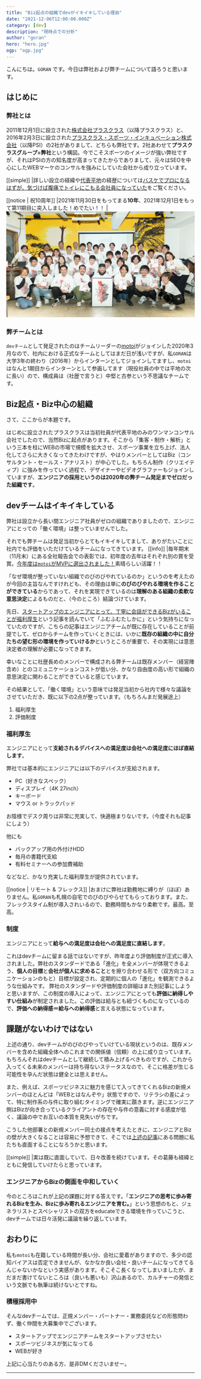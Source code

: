 ```yaml
---
title: "Biz起点の組織でdevがイキイキしている理由"
date: "2021-12-06T12:00:00.000Z"
category: [dev]
description: "現時点での分析"
author: "goran"
hero: "hero.jpg"
ogp: "ogp.jpg"
---
```


こんにちは。`GORAN` です。今日は弊社および弊チームについて語ろうと思います。

## はじめに

### 弊社とは
2011年12月1日に設立された[株式会社プラスクラス](https://plus-class.co.jp/)（以降プラスクラス）と、2016年2月3日に設立された[プラスクラス・スポーツ・インキュベーション株式会社](https://plusclass-sports-incubation.co.jp/)（以降PSI）の2社がありまして、どちらも弊社です。2社あわせて**プラスクラスグループ=弊社**という構図。今でこそスポーツのイメージが強い弊社ですが、それはPSIの方の知名度が高まってきたからでありまして、元々はSEOを中心にしたWEBマーケのコンサルを強みにしていた会社から成り立っています。

[[simple]]
|詳しい設立の経緯や[代表平地](https://twitter.com/halloffame81)の経歴については[バスケでプロになるはずが、気づけば腹痛でトイレにこもる会社員になっていた](https://note.com/halloffame81/n/nf3f2c5b7dfeb)をご覧ください。

[[notice | 祝10周年]]
|2021年11月30日をもってまる**10年**、2021年12月1日をもって第11期目に突入しました！めでたい！！
|![image](10th.jpg)


### 弊チームとは
`devチーム`として発足されたのはチームリーダーの[motoi](https://twitter.com/motoi_dev)がジョインした2020年3月なので、社内における正式なチームとしてはまだ日が浅いですが、私``GORAN``は大学3年の終わり（2016年）からインターンとしてジョインしてますし、`motoi`はなんと1期目からインターンとして参画してます（現役社員の中では平地の次に長い）ので、構成員は（社歴で言うと）中堅と古参という不思議なチームです。

## Biz起点・Biz中心の組織
さて、ここからが本題です。

はじめに設立されたプラスクラスは当初社員が代表平地のみのワンマンコンサル会社でしたので、当然Bizに起点があります。そこから「集客・制作・解析」という三本を柱にWEBの市場で規模を拡大させ、スポーツ事業を立ち上げ、法人化してさらに大きくなってきたわけですが、やはりメンバーとしてはBiz（コンサルタント・セールス・アナリスト）が中心でした。もちろん制作（クリエイティブ）に強みを作っていく過程で、デザイナーやビデオグラファーもジョインしていますが、**エンジニアの採用というのは2020年の弊チーム発足までゼロだった組織です**。

## devチームはイキイキしている
弊社は設立から長い間エンジニア社員がゼロの組織でありましたので、エンジニアにとっての「働く環境」は整っていませんでした。

それでも弊チームは発足当初からとてもイキイキしてまして、ありがたいことに社内でも評価をいただけているチームになってきています。
[[info]]
|毎年期末（11月末）にある全社報告会での表彰では、初年度の去年はそれぞれ別の賞を受賞。[今年度は`motoi`がMVPに選出されました！](https://twitter.com/halloffame81/status/1465883837875900417?s=20)素晴らしい活躍！！

「なぜ環境が整っていない組織でのびのびやれているのか」というのを考えたのが今回の主旨なんですけれども、その理由は単に**のびのびやれる環境を作ることができている**からであって、それを実現できているのは**理解のある組織の柔軟な意思決定**によるものだと、（今のところ）結論づけています。

先日、[スタートアップのエンジニアにとって、丁寧に会話ができるBizがいることが福利厚生](https://zenn.dev/leaner_tech/articles/20211020-as-a-startup-engineer)という記事を読んでいて「ふむふむたしかに」という気持ちになっていたのですが、こちらの記事はエンジニアチームが既に存在していることが前提でして、ゼロからチームを作っていくときには、いかに**既存の組織の中に自分たちの望む形の環境を作っていけるか**というところが重要で、その実現には意思決定者の理解が必要になってきます。

幸いなことに社歴長めのメンバーで構成される弊チームは既存メンバー（経営陣含め）とのコミュニケーションコストが低い分、かなり自由度の高い形で組織の意思決定に関わることができていると感じています。

その結果として、「働く環境」という意味では発足当初から社内で様々な議論をさせていただき、既に以下の2点が整っています。（もちろんまだ発展途上）

1. 福利厚生
2. 評価制度

### 福利厚生
エンジニアにとって**支給されるデバイスへの満足度は会社への満足度にほぼ直結します**。

弊社では基本的にエンジニアには以下のデバイスが支給されます。

- PC（好きなスペック）
- ディスプレイ（4K 27inch）
- キーボード
- マウス or トラックパッド

お陰様でデスク周りは非常に充実して、快適極まりないです。（今度それも記事にしよう）

他にも

- バックアップ用の外付けHDD
- 毎月の書籍代支給
- 有料セミナーへの参加費補助

などなど、かなり充実した福利厚生が提供されています。

[[notice | リモート & フレックス]]
|おまけに弊社は勤務地に縛りが（ほぼ）ありません。私`GORAN`も札幌の自宅でのびのびやらせてもらっております。また、フレックスタイム制が導入されいるので、勤務時間もかなり柔軟です。最高。至高。

### 制度
エンジニアにとって**給与への満足度は会社への満足度に直結します**。

これはdevチームに留まる話ではないですが、昨年度より評価制度が正式に導入されました。弊社のスタンダードである「進化」を全メンバーが体現できるよう、**個人の目標**と**会社が個人に求めること**とを擦り合わせる形で（双方向コミュニケーションのもと）目標が設定され、定期的に個人の「進化」を観測できるような仕組みです。
弊社のスタンダードや評価制度の詳細はまた別記事にしようと思いますが、この制度の導入によって、エンジニアにとっても**評価に納得しやすい仕組み**が制定されました。この評価は給与とも紐づくものになっているので、**評価への納得感＝給与への納得感**と言える状態になっています。

## 課題がないわけではない
上述の通り、devチームがのびのびやっていけている現状というのは、既存メンバーを含めた組織全体へのこれまでの関係値（信頼）の上に成り立っています。もちろんそれはdevチームとして継続して積み上げるべきものですが、これから入ってくる未来のメンバーは持ち得ないステータスなので、そこに格差が生じる可能性を孕んだ状態は健全とは思えません。

また、例えば、スポーツビジネスに魅力を感じて入ってきてくれるBizの新規メンバーのほとんどは「WEBとはなんぞや」状態ですので、リテラシの差によって、特に制作系の与件に取り組むタイミングで確実に躓きます。逆にエンジニア側はBizが向き合っているクライアントの存在や与件の意義に対する感度が低く、議論の中でお互いの本質を見失いがちです。

こうした他部署との新規メンバー同士の接点を考えたときに、エンジニアとBizの壁が大きくなることは容易に予想できて、そこでは[上述の記事](https://zenn.dev/leaner_tech/articles/20211020-as-a-startup-engineer)にある問題に私たちも直面することになろうかと思います。

[[simple]]
|実は既に直面していて、日々改善を続けています。その葛藤も経緯とともに発信していけたらと思っています。

### エンジニアからBizの側面を中和していく
今のところはこれが上記の課題に対する答えです。「**エンジニアの思考に歩み寄れるBizを生み、Bizに歩み寄れるエンジニアを育む。**」という思想のもと、ジェネラリストとスペシャリストの双方をeducateできる環境を作っていこうと、devチームでは日々活発に議論を繰り返しています。

## おわりに
私も`motoi`も在籍している時間が長い分、会社に愛着がありますので、多少の認知バイアスは否定できませんが、なかなか良い会社・良いチームになってきてるんじゃないかなという実感があります。そこそこ長くなってしまいましたが、まだまだ書けてないところは（良いも悪いも）沢山あるので、カルチャーの発信という文脈でも執筆は続けないとですね。

### 積極採用中
そんなdevチームでは、正規メンバー・パートナー・業務委託などの形態問わず、働く仲間を大募集中でございます。

- スタートアップでエンジニアチームをスタートアップさせたい
- スポーツビジネスが気になってる
- WEBが好き

上記に心当たりのある方、是非DMくださいませー。

---
